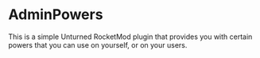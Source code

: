 # AdminPowers
 This is a simple Unturned RocketMod plugin that provides you with certain powers that you can use on yourself, or on your users. 
 
